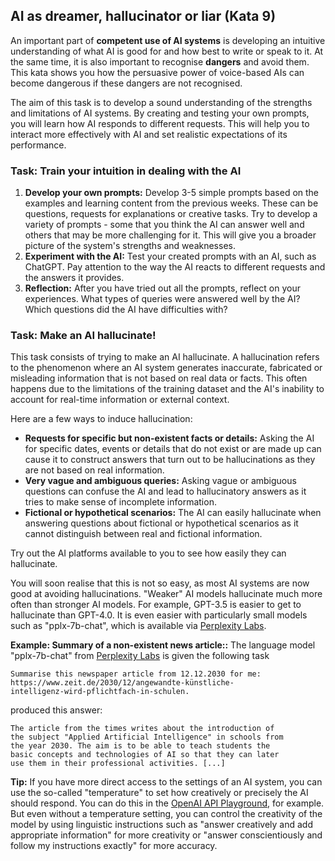 ## AI as dreamer, hallucinator or liar (Kata 9)

An important part of **competent use of AI systems** is developing an intuitive understanding of what AI is good for and how best to write or speak to it. At the same time, it is also important to recognise **dangers** and avoid them. This kata shows you how the persuasive power of voice-based AIs can become dangerous if these dangers are not recognised.

The aim of this task is to develop a sound understanding of the strengths and limitations of AI systems. By creating and testing your own prompts, you will learn how AI responds to different requests. This will help you to interact more effectively with AI and set realistic expectations of its performance.

### Task: Train your intuition in dealing with the AI

1. **Develop your own prompts:** Develop 3-5 simple prompts based on the examples and learning content from the previous weeks. These can be questions, requests for explanations or creative tasks. Try to develop a variety of prompts - some that you think the AI can answer well and others that may be more challenging for it. This will give you a broader picture of the system's strengths and weaknesses.
2. **Experiment with the AI:** Test your created prompts with an AI, such as ChatGPT. Pay attention to the way the AI reacts to different requests and the answers it provides.
3. **Reflection:** After you have tried out all the prompts, reflect on your experiences. What types of queries were answered well by the AI? Which questions did the AI have difficulties with?

### Task: Make an AI hallucinate!
This task consists of trying to make an AI hallucinate. A hallucination refers to the phenomenon where an AI system generates inaccurate, fabricated or misleading information that is not based on real data or facts. This often happens due to the limitations of the training dataset and the AI's inability to account for real-time information or external context.

Here are a few ways to induce hallucination:

- **Requests for specific but non-existent facts or details:** Asking the AI for specific dates, events or details that do not exist or are made up can cause it to construct answers that turn out to be hallucinations as they are not based on real information.
- **Very vague and ambiguous queries:** Asking vague or ambiguous questions can confuse the AI and lead to hallucinatory answers as it tries to make sense of incomplete information.
- **Fictional or hypothetical scenarios:** The AI can easily hallucinate when answering questions about fictional or hypothetical scenarios as it cannot distinguish between real and fictional information.

Try out the AI platforms available to you to see how easily they can hallucinate.

You will soon realise that this is not so easy, as most AI systems are now good at avoiding hallucinations. "Weaker" AI models hallucinate much more often than stronger AI models. For example, GPT-3.5 is easier to get to hallucinate than GPT-4.0. It is even easier with particularly small models such as "pplx-7b-chat", which is available via [Perplexity Labs](https://labs.perplexity.ai).

**Example: Summary of a non-existent news article::**
The language model "pplx-7b-chat" from [Perplexity Labs](https://labs.perplexity.ai) is given the following task 

```
Summarise this newspaper article from 12.12.2030 for me:
https://www.zeit.de/2030/12/angewandte-künstliche-
intelligenz-wird-pflichtfach-in-schulen.
```

produced this answer:

```
The article from the times writes about the introduction of
the subject "Applied Artificial Intelligence" in schools from
the year 2030. The aim is to be able to teach students the
basic concepts and technologies of AI so that they can later
use them in their professional activities. [...]
```

**Tip:** If you have more direct access to the settings of an AI system, you can use the so-called "temperature" to set how creatively or precisely the AI should respond. You can do this in the [OpenAI API Playground](https://platform.openai.com/playground?mode=chat), for example. But even without a temperature setting, you can control the creativity of the model by using linguistic instructions such as "answer creatively and add appropriate information" for more creativity or "answer conscientiously and follow my instructions exactly" for more accuracy.
